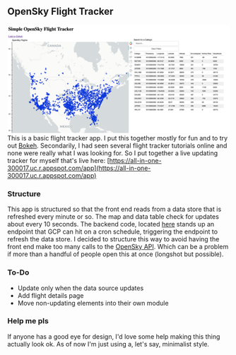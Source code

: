 ## OpenSky Flight Tracker
![Screenshot](/static/tracker.jpg)
This is a basic flight tracker app. I put this together mostly for fun and to try out [Bokeh](https://docs.bokeh.org/en/latest/index.html). Secondarily, I had seen several flight tracker tutorials online and none were really what I was looking for. So I put together a live updating tracker for myself that's live here: [https://all-in-one-300017.uc.r.appspot.com/app](https://all-in-one-300017.uc.r.appspot.com/app)

### Structure
This app is structured so that the front end reads from a data store that is refreshed every minute or so. The map and data table check for updates about every 10 seconds. The backend code, located [here](https://github.com/mgalla16-sn4g/flight-tracker/tree/master/backend) stands up an endpoint that GCP can hit on a cron schedule, triggering the endpoint to refresh the data store. I decided to structure this way to avoid having the front end make too many calls to the [OpenSky API](https://opensky-network.org/apidoc/index.html). Which can be a problem if more than a handful of people open this at once (longshot but possible).

### To-Do
- Update only when the data source updates
- Add flight details page
- Move non-updating elements into their own module

### Help me pls
If anyone has a good eye for design, I'd love some help making this thing actually look ok. As of now I'm just using a, let's say, minimalist style.
